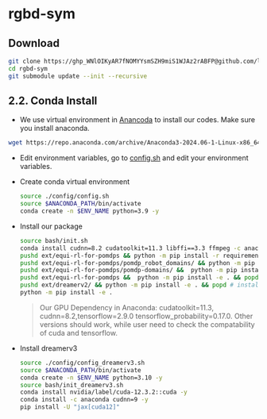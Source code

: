 # rgbd-sym

## Download 

```sh
git clone https://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@github.com/linhongbin-ws/rgbd-sym.git
cd rgbd-sym
git submodule update --init --recursive
```

## 2.2. Conda Install

- We use virtual environment in [Anancoda](https://www.anaconda.com/download) to install our codes. Make sure you install anaconda.
```sh
wget https://repo.anaconda.com/archive/Anaconda3-2024.06-1-Linux-x86_64.sh
```

- Edit environment variables, go to [config.sh](./config.sh) and edit your environment variables.

- Create conda virtual environment
    ```sh
    source ./config/config.sh
    source $ANACONDA_PATH/bin/activate 
    conda create -n $ENV_NAME python=3.9 -y
    ```

- Install our package 
    ```sh
    source bash/init.sh
    conda install cudnn=8.2 cudatoolkit=11.3 libffi==3.3 ffmpeg -c anaconda -c conda-forge -y
    pushd ext/equi-rl-for-pomdps && python -m pip install -r requirements.txt && popd
    pushd ext/equi-rl-for-pomdps/pomdp_robot_domains/ && python -m pip install -r requirements.txt && python -m pip install -e . && popd
    pushd ext/equi-rl-for-pomdps/pomdp-domains/ &&  python -m pip install -e . && popd
    pushd ext/equi-rl-for-pomdps &&  python -m pip install -e . && popd
    pushd ext/dreamerv2/ && python -m pip install -e . && popd # install dreamerv2
    python -m pip install -e . 
    ```
    > Our GPU Dependency in Anaconda: cudatoolkit=11.3, cudnn=8.2,tensorflow=2.9.0 tensorflow_probability=0.17.0. Other versions should work, while user need to check the compatability of cuda and tensorflow.  
- Install dreamerv3
    ```sh
    source ./config/config_dreamerv3.sh
    source $ANACONDA_PATH/bin/activate 
    conda create -n $ENV_NAME python=3.10 -y
    source bash/init_dreamerv3.sh
    conda install nvidia/label/cuda-12.3.2::cuda -y
    conda install -c anaconda cudnn=9 -y
    pip install -U "jax[cuda12]"
    ```